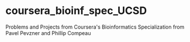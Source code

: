 # coursera_bioinf_spec_UCSD
Problems and Projects from Coursera's Bioinformatics Specialization from Pavel Pevzner and Phillip Compeau 
